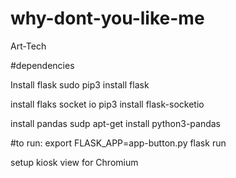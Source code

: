 # why-dont-you-like-me

Art-Tech 


#dependencies

Install flask
sudo pip3 install flask

install flaks socket io
pip3 install flask-socketio

install pandas
sudp apt-get install python3-pandas


#to run:
export FLASK_APP=app-button.py
flask run


setup kiosk view for Chromium

